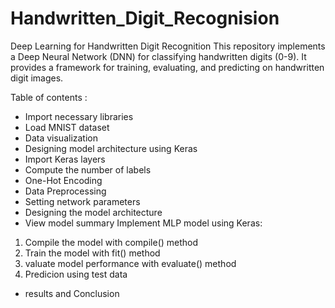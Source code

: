 # Handwritten_Digit_Recognision
Deep Learning for Handwritten Digit Recognition
This repository implements a Deep Neural Network (DNN) for classifying handwritten digits (0-9). It provides a framework for training, evaluating, and predicting on handwritten digit images.

Table of contents : 
- Import necessary libraries
- Load MNIST dataset
- Data visualization
- Designing model architecture using Keras
- Import Keras layers
- Compute the number of labels
- One-Hot Encoding
- Data Preprocessing
- Setting network parameters
- Designing the model architecture
- View model summary
Implement MLP model using Keras: 
1.  Compile the model with compile() method
2.  Train the model with fit() method
3.  valuate model performance with evaluate() method
4.  Predicion using test data
- results and Conclusion
